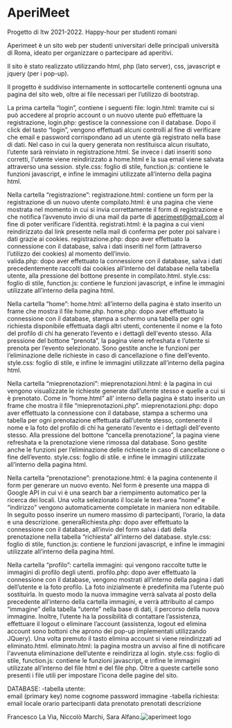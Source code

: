 # AperiMeet
Progetto di ltw 2021-2022. 
Happy-hour per studenti romani

Aperimeet è un sito web per studenti universitari delle principali università di Roma, ideato per organizzare o partecipare ad aperitivi.

Il sito è stato realizzato utilizzando html, php (lato server), css, javascript e jquery (per i pop-up).

Il progetto è suddiviso internamente in sottocartelle contenenti ognuna una pagina del sito web, oltre ai file necessari per l’utilizzo di bootstrap.

La prima cartella “login”, contiene i seguenti file:
login.html: tramite cui si può accedere al proprio account o un nuovo utente può effettuare la registrazione,
login.php: gestisce la connessione con il database. Dopo il click del tasto “login”, vengono effettuati alcuni controlli al fine di verificare che email e password corrispondano ad un utente già registrato nella base di dati. Nel caso in cui la query generata non restituisca alcun risultato, l’utente sarà reinviato in registrazione.html. Se invece i dati inseriti sono corretti, l'utente viene reindirizzato a home.html e la sua email viene salvata attraverso una session.
style.css: foglio di stile,
function.js: contiene le funzioni javascript,
e infine le immagini utilizzate all’interno della pagina html.

Nella cartella “registrazione”:
registrazione.html: contiene un form per la registrazione di un nuovo utente
compilato.html: è una pagina che viene mostrata nel momento in cui si invia correttamente il form di registrazione e che notifica l’avvenuto invio di una mail da parte di aperimeet@gmail.com al fine di poter verificare l’identità.
registrati.html: è la pagina a cui vieni reindirizzato dal link presente nella mail di conferma per poter poi salvare i dati grazie ai cookies.
registrazione.php: dopo aver effettuato la connessione con il database, salva i dati inseriti nel form (attraverso l’utilizzo dei cookies) al momento dell’invio.                                              
valida.php: dopo aver effettuato la connessione con il database, salva i dati precedentemente raccolti dai cookies all’interno del database nella tabella utente, alla pressione del bottone presente in compilato.html.
style.css: foglio di stile,
function.js: contiene le funzioni javascript,
e infine le immagini utilizzate all’interno della pagina html.

Nella cartella “home”:
home.html: all’interno della pagina è stato inserito un frame che mostra il file home.php.
home.php: dopo aver effettuato la connessione con il database, stampa a schermo una tabella per ogni richiesta disponibile effettuata dagli altri utenti, contenente il nome e la foto del profilo di chi ha generato l’evento e i dettagli dell'evento stesso. Alla pressione del bottone “prenota”, la pagina viene refreshata e l’utente si prenota per l’evento selezionato. Sono gestite anche le funzioni per l’eliminazione delle richieste in caso di cancellazione o fine dell’evento. 
style.css: foglio di stile,
e infine le immagini utilizzate all’interno della pagina html.

Nella cartella “mieprenotazioni”:
mieprenotazioni.html: è la pagina in cui vengono visualizzate le richieste generate dall’utente stesso e quelle a cui si è prenotato. Come in “home.html” all’ interno della pagina è stato inserito un frame che mostra il file “mieprenotazioni.php”.
mieprenotazioni.php: dopo aver effettuato la connessione con il database, stampa a schermo una tabella per ogni prenotazione effettuata dall’utente stesso, contenente il nome e la foto del profilo di chi ha generato l’evento e i dettagli dell'evento stesso. Alla pressione del bottone “cancella prenotazione”, la pagina viene refreshata e la prenotazione viene rimossa dal database. Sono gestite anche le funzioni per l’eliminazione delle richieste in caso di cancellazione o fine dell’evento. 
style.css: foglio di stile.
e infine le immagini utilizzate all’interno della pagina html.

Nella cartella “prenotazione”:
prenotazione.html: è la pagina contenente il form per generare un nuovo evento. Nel form è presente una mappa di Google API in cui vi è una search bar a riempimento automatico per la ricerca dei locali. Una volta selezionato il locale le text-area “nome” e “indirizzo” vengono automaticamente completate in maniera non editabile. In seguito posso inserire un numero massimo di partecipanti, l’orario, la data e una descrizione. 
generaRichiesta.php: dopo aver effettuato la connessione con il database, all’invio del form salva i dati della prenotazione nella tabella “richiesta” all’interno del database.
style.css: foglio di stile,
function.js: contiene le funzioni javascript,
e infine le immagini utilizzate all’interno della pagina html.

Nella cartella “profilo”: 
cartella immagini: qui vengono raccolte tutte le immagini di profilo degli utenti.
profilo.php: dopo aver effettuato la connessione con il database, vengono mostrati all’interno della pagina i dati dell’utente e la foto profilo. La foto inizialmente è predefinita ma l’utente può sostituirla. In questo modo la nuova immagine verrà salvata al posto della precedente all’interno della cartella immagini, e verrà attribuito al campo “immagine” della tabella “utente” nella base di dati, il percorso della nuova immagine. Inoltre, l’utente ha la possibilità di contattare l’assistenza, effettuare il logout o eliminare l’account (assistenza, logout ed elimina account sono bottoni che aprono dei pop-up implementati utilizzando JQuery). Una volta premuto il tasto elimina account si viene reindirizzati ad eliminato.html.
eliminato.html: la pagina mostra un avviso al fine di notificare l'avvenuta eliminazione dell’utente e reindirizza al login.
style.css: foglio di stile,
function.js: contiene le funzioni javascript,
e infine le immagini utilizzate all’interno del file html e del file php.
Oltre a queste cartelle sono presenti i file utili per impostare l’icona delle pagine del sito.

DATABASE:
-tabella utente:  
email (primary key)
nome
cognome
password
immagine
-tabella richiesta: 
email 
locale
orario
partecipanti
data
prenotato
prenotati
descrizione

Francesco La Via, Niccolò Marchi, Sara Alfano.![aperimeet  logo](https://user-images.githubusercontent.com/102963704/161534845-a7d9ecef-3088-43aa-8663-3851ce586d0c.jpg)
